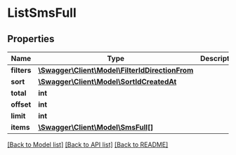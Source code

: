 # ListSmsFull

## Properties
Name | Type | Description | Notes
------------ | ------------- | ------------- | -------------
**filters** | [**\Swagger\Client\Model\FilterIdDirectionFrom**](FilterIdDirectionFrom.md) |  | [optional] 
**sort** | [**\Swagger\Client\Model\SortIdCreatedAt**](SortIdCreatedAt.md) |  | [optional] 
**total** | **int** |  | [optional] 
**offset** | **int** |  | [optional] 
**limit** | **int** |  | [optional] 
**items** | [**\Swagger\Client\Model\SmsFull[]**](SmsFull.md) |  | [optional] 

[[Back to Model list]](../README.md#documentation-for-models) [[Back to API list]](../README.md#documentation-for-api-endpoints) [[Back to README]](../README.md)



